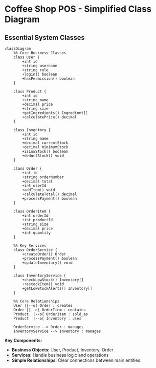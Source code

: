 # Coffee Shop POS - Simplified Class Diagram

## Essential System Classes

```mermaid
classDiagram
    %% Core Business Classes
    class User {
        +int id
        +string username
        +string role
        +login() boolean
        +hasPermission() boolean
    }

    class Product {
        +int id
        +string name
        +decimal price
        +string size
        +getIngredients() Ingredient[]
        +calculatePrice() decimal
    }

    class Inventory {
        +int id
        +string name
        +decimal currentStock
        +decimal minimumStock
        +isLowStock() boolean
        +deductStock() void
    }

    class Order {
        +int id
        +string orderNumber
        +decimal total
        +int userId
        +addItem() void
        +calculateTotal() decimal
        +processPayment() boolean
    }

    class OrderItem {
        +int orderId
        +int productId
        +string size
        +decimal price
        +int quantity
    }

    %% Key Services
    class OrderService {
        +createOrder() Order
        +processPayment() boolean
        +updateInventory() void
    }

    class InventoryService {
        +checkLowStock() Inventory[]
        +restockItem() void
        +getLowStockAlerts() Inventory[]
    }

    %% Core Relationships
    User ||--o{ Order : creates
    Order ||--o{ OrderItem : contains
    Product ||--o{ OrderItem : sold_as
    Product ||--o{ Inventory : uses
    
    OrderService --> Order : manages
    InventoryService --> Inventory : manages
```

**Key Components:**
- **Business Objects**: User, Product, Inventory, Order
- **Services**: Handle business logic and operations
- **Simple Relationships**: Clear connections between main entities